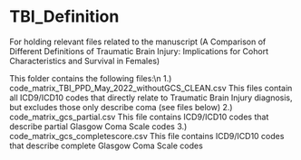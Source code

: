 # TBI_Definition
For holding relevant files related to the manuscript (A Comparison of Different Definitions of Traumatic Brain Injury: Implications for Cohort Characteristics and Survival in Females)

This folder contains the following files:\n
1.) code_matrix_TBI_PPD_May_2022_withoutGCS_CLEAN.csv  This files contain all ICD9/ICD10 codes that directly relate to Traumatic Brain Injury diagnosis, but excludes those only describe coma (see files below)
2.) code_matrix_gcs_partial.csv This file contains ICD9/ICD10 codes that describe partial Glasgow Coma Scale codes
3.) code_matrix_gcs_completescore.csv This file contains ICD9/ICD10 codes that describe complete Glasgow Coma Scale codes
